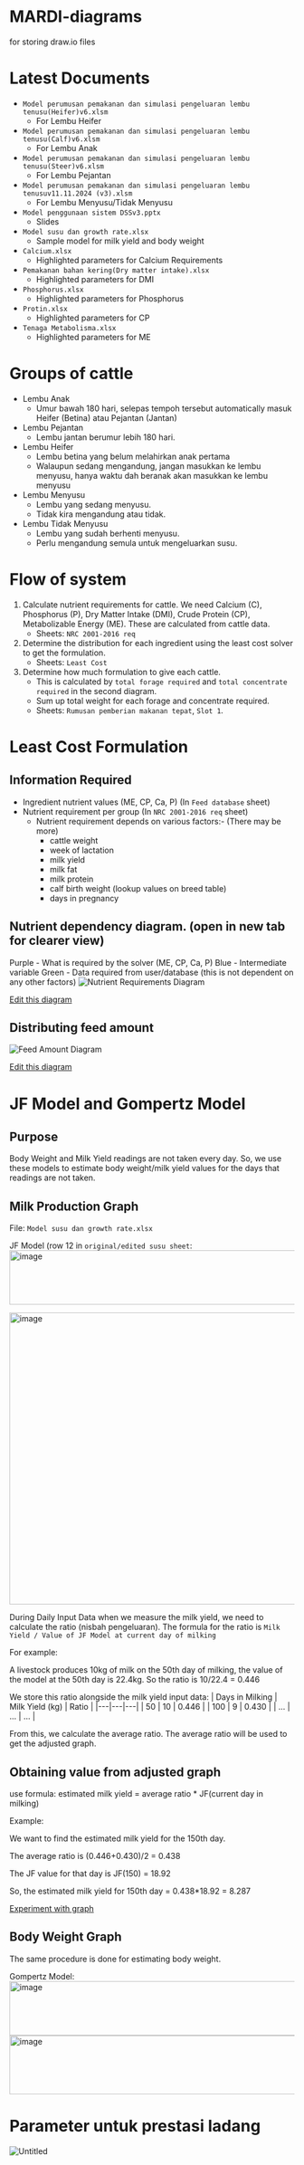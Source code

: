 # MARDI-diagrams
for storing draw.io files

# Latest Documents
- `Model perumusan pemakanan dan simulasi pengeluaran lembu tenusu(Heifer)v6.xlsm`
    - For Lembu Heifer
- `Model perumusan pemakanan dan simulasi pengeluaran lembu tenusu(Calf)v6.xlsm`
    - For Lembu Anak
- `Model perumusan pemakanan dan simulasi pengeluaran lembu tenusu(Steer)v6.xlsm`
    - For Lembu Pejantan
- `Model perumusan pemakanan dan simulasi pengeluaran lembu tenusuv11.11.2024 (v3).xlsm`
    - For Lembu Menyusu/Tidak Menyusu
- `Model penggunaan sistem DSSv3.pptx`
    - Slides
- `Model susu dan growth rate.xlsx`
    - Sample model for milk yield and body weight
- `Calcium.xlsx`
    - Highlighted parameters for Calcium Requirements
- `Pemakanan bahan kering(Dry matter intake).xlsx`
    - Highlighted parameters for DMI
- `Phosphorus.xlsx`
    - Highlighted parameters for Phosphorus
- `Protin.xlsx`
    - Highlighted parameters for CP
- `Tenaga Metabolisma.xlsx`
    - Highlighted parameters for ME

# Groups of cattle
- Lembu Anak
    - Umur bawah 180 hari, selepas tempoh tersebut automatically masuk Heifer (Betina) atau Pejantan (Jantan)
- Lembu Pejantan
    - Lembu jantan berumur lebih 180 hari.
- Lembu Heifer
    - Lembu betina yang belum melahirkan anak pertama
    - Walaupun sedang mengandung, jangan masukkan ke lembu menyusu, hanya waktu dah  beranak akan masukkan ke lembu menyusu
- Lembu Menyusu
    - Lembu yang sedang menyusu.
    - Tidak kira mengandung atau tidak.
- Lembu Tidak Menyusu
    - Lembu yang sudah berhenti menyusu.
    - Perlu mengandung semula untuk mengeluarkan susu.

# Flow of system
 1. Calculate nutrient requirements for cattle. We need Calcium (C), Phosphorus (P), Dry Matter Intake (DMI), Crude Protein (CP), Metabolizable Energy (ME). These are calculated from cattle data.
     - Sheets: `NRC 2001-2016 req`
 2. Determine the distribution for each ingredient using the least cost solver to get the formulation. 
     - Sheets: `Least Cost`
 3. Determine how much formulation to give each cattle.
    - This is calculated by `total forage required` and `total concentrate required` in the second diagram.
    - Sum up total weight for each forage and concentrate required.
    - Sheets: `Rumusan pemberian makanan tepat`, `Slot 1`.

# Least Cost Formulation
## Information Required
- Ingredient nutrient values (ME, CP, Ca, P) (In `Feed database` sheet)
- Nutrient requirement per group (In `NRC 2001-2016 req` sheet)
    - Nutrient requirement depends on various factors:- (There may be more)
        - cattle weight
        - week of lactation
        - milk yield
        - milk fat
        - milk protein
        - calf birth weight (lookup values on breed table)
        - days in pregnancy

## Nutrient dependency diagram. (open in new tab for clearer view)
Purple - What is required by the solver (ME, CP, Ca, P)
Blue - Intermediate variable
Green - Data required from user/database (this is not dependent on any other factors)
![Nutrient Requirements Diagram](./nutrient-requirements.drawio.svg)

[Edit this diagram](https://app.diagrams.net/?url=https://raw.githubusercontent.com/piperdd/MARDI-diagrams/main/nutrient-requirements.drawio.svg)

## Distributing feed amount
![Feed Amount Diagram](./feed-amount.drawio.svg)

[Edit this diagram](https://app.diagrams.net/?url=https://raw.githubusercontent.com/piperdd/MARDI-diagrams/main/feed-amount.drawio.svg)


# JF Model and Gompertz Model
## Purpose
Body Weight and Milk Yield readings are not taken every day. So, we use these models to estimate body weight/milk yield values for the days that readings are not taken.

## Milk Production Graph

File: `Model susu dan growth rate.xlsx`

JF Model (row 12 in `original/edited susu sheet`:
<img width="1024" height="96" alt="image" src="https://github.com/user-attachments/assets/4ffee44d-5d6a-46c7-a2c6-40b460070e4d" />

<img width="1543" height="516" alt="image" src="https://github.com/user-attachments/assets/7308c912-dcf5-4ffa-8a20-35bd556d96af" />

During Daily Input Data when we measure the milk yield, we need to calculate the ratio (nisbah pengeluaran).
The formula for the ratio is `Milk Yield / Value of JF Model at current day of milking`

For example:

A livestock produces 10kg of milk on the 50th day of milking, the value of the model at the 50th day is 22.4kg.
So the ratio is 10/22.4 = 0.446

We store this ratio alongside the milk yield input data:
| Days in Milking | Milk Yield (kg) | Ratio |
|---|---|---|
| 50 | 10 | 0.446 |
| 100 | 9 | 0.430 |
| ... | ... | ... |

From this, we calculate the average ratio. The average ratio will be used to get the adjusted graph.

## Obtaining value from adjusted graph
use formula:
estimated milk yield = average ratio * JF(current day in milking)

Example: 

We want to find the estimated milk yield for the 150th day.

The average ratio is (0.446+0.430)/2 = 0.438

The JF value for that day is JF(150) = 18.92

So, the estimated milk yield for 150th day = 0.438*18.92 = 8.287

[Experiment with graph](https://www.desmos.com/calculator/beaxlxqrc0)

## Body Weight Graph
The same procedure is done for estimating body weight.

Gompertz Model:
<img width="959" height="96" alt="image" src="https://github.com/user-attachments/assets/1945ae6c-b553-4a2b-a165-93935e97c5bb" />
<img width="996" height="104" alt="image" src="https://github.com/user-attachments/assets/17d4fad1-4d0b-4960-bd11-dc72a9b19c49" />



# Parameter untuk prestasi ladang

![Untitled](https://github.com/user-attachments/assets/f540a666-056b-43ad-8228-95538aa5cbcb)

